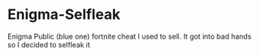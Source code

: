 # Enigma-Selfleak
Enigma Public (blue one) fortnite cheat I used to sell. It got into bad hands so I decided to selfleak it

